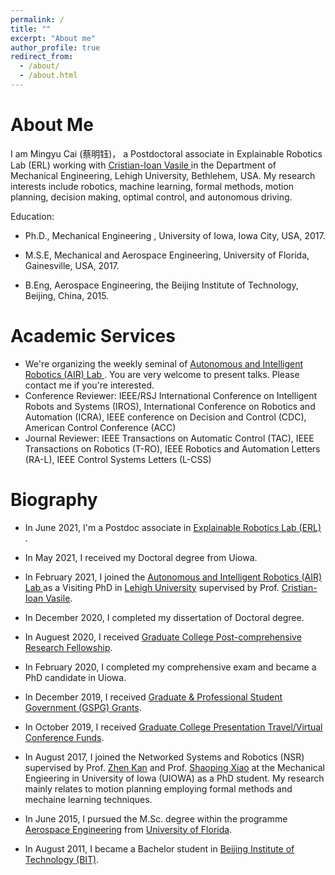 ```yaml
---
permalink: /
title: ""
excerpt: "About me"
author_profile: true
redirect_from: 
  - /about/
  - /about.html
---
```


About Me
======

I am Mingyu Cai (蔡明钰)， a Postdoctoral associate in Explainable Robotics Lab (ERL) working with <a href="https://cristianvasile.com/">Cristian-Ioan Vasile </a>
in the Department of Mechanical Engineering, Lehigh University, Bethlehem, USA. My research interests include robotics, machine learning, formal methods, motion planning, decision making, optimal control, and autonomous driving.  

Education:

* <p> Ph.D., Mechanical Engineering , University of Iowa, Iowa City, USA, 2017. </p>
* <p> M.S.E, Mechanical and Aerospace Engineering, University of Florida, Gainesville, USA, 2017. </p>
* <p> B.Eng, Aerospace Engineering, the Beijing Institute of Technology, Beijing, China, 2015. </p>

Academic Services
======
* We're organizing the weekly seminal of <a href="https://wordpress.lehigh.edu/robotics/">Autonomous and Intelligent Robotics (AIR) Lab </a>. You are very welcome to present talks. Please contact me if you're interested.
* Conference Reviewer:  IEEE/RSJ International Conference on Intelligent Robots and Systems (IROS), International Conference on Robotics and Automation (ICRA),  IEEE conference on Decision and Control (CDC),  American Control Conference (ACC)
* Journal Reviewer:  IEEE Transactions on Automatic Control (TAC),  IEEE Transactions on Robotics (T-RO), IEEE Robotics and Automation Letters (RA-L),  IEEE Control Systems Letters (L-CSS)

Biography
======
* <p>In June 2021, I'm a Postdoc associate in <a href="https://cristianvasile.com/">Explainable Robotics Lab (ERL) </a>.   </p>
* <p>In May 2021, I received my Doctoral degree from Uiowa.  </p>
* <p>In February 2021, I joined the <a href="https://wordpress.lehigh.edu/robotics/">Autonomous and Intelligent Robotics (AIR) Lab </a> as a Visiting PhD in <a href="https://www1.lehigh.edu/">Lehigh University</a> supervised by Prof. <a href="https://scholar.google.com/citations?user=EOe-YRwAAAAJ&hl=en&oi=ao">Cristian-Ioan Vasile</a>.  </p>
* <p>In December 2020, I completed my dissertation of Doctoral degree.  </p>
* <p>In Auguest 2020, I received <a href="https://www.grad.uiowa.edu/funding/fellowships/internal/post-comp"> Graduate College Post-comprehensive Research Fellowship</a>. </p>
* <p>In February 2020, I completed my comprehensive exam and became a PhD candidate in Uiowa. </p>
* <p>In December 2019, I received <a href="https://gpsg.uiowa.edu/grants-for-students/"> Graduate & Professional Student Government (GSPG) Grants</a>. </p>
* <p>In October 2019, I received <a href="https://gss.grad.uiowa.edu/funding/gss-travel-funds/">Graduate College Presentation Travel/Virtual Conference Funds</a>. </p>
* <p>In August 2017, I joined the Networked Systems and Robotics (NSR) supervised by Prof. <a href="http://staff.ustc.edu.cn/~zkan/">Zhen Kan</a> and Prof. <a href="https://www.engineering.uiowa.edu/faculty-staff/shaoping-xiao">Shaoping Xiao</a> at the Mechanical Engieering in University of Iowa (UIOWA) as a PhD student. My research mainly relates to motion planning employing formal methods and mechaine learning techniques. </p>
* <p>In June 2015, I pursued the M.Sc. degree within the programme <a href="https://catalog.ufl.edu/UGRD/colleges-schools/UGENG/ARO_BSAE/">Aerospace Engineering</a> from <a href="http://www.ufl.edu">University of Florida</a>. </p>
* <p>In August 2011, I became a Bachelor student in <a href="https://english.bit.edu.cn/">Beijing Institute of Technology (BIT)</a>.  </p>
